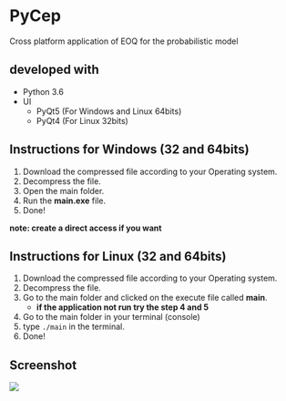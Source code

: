# PyCep
Cross platform application of EOQ for the probabilistic model

## developed with
+ Python 3.6
+ UI
   - PyQt5 (For Windows and Linux 64bits)
   - PyQt4 (For Linux 32bits)


## Instructions for Windows (32 and 64bits)
1. Download the compressed file according to your Operating system.
2. Decompress the file.
3. Open the main folder.
4. Run the **main.exe** file.
5. Done!

**note: create a direct access if you want**

## Instructions for Linux (32 and 64bits)
1. Download the compressed file according to your Operating system.
2. Decompress the file.
3. Go to the main folder and clicked on the execute file called **main**.
   - **if the application not run try the step 4 and 5**
4. Go to the main folder in your terminal (console)
5. type `./main` in the terminal.
6. Done!

## Screenshot

<img src="https://k50.kn3.net/C/9/F/5/6/F/094.png" />
